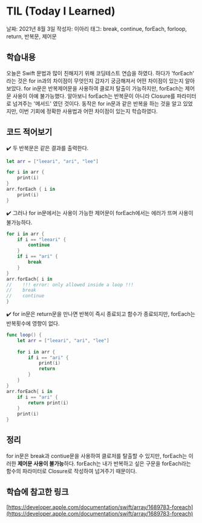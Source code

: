 # TIL (Today I Learned)

날짜: 2021년 8월 3일
작성자: 이아리
태그: break, continue, forEach, forloop, return, 반복문, 제어문

## **학습내용**

오늘은 Swift 문법과 많이 친해지기 위해 코딩테스트 연습을 하였다. 하다가 'forEach' 라는 것은 for in과의 차이점이 무엇인지 갑자기 궁금해져서 어떤 차이점이 있는지 알아보았다. for in문은 반복제어문을 사용하여 클로저 탈출이 가능하지만, forEach는 제어문 사용이 아예 불가능했다. 알아보니 forEach는 반복문이 아니라 Closure를 파라미터로 넘겨주는 '메서드' 였던 것이다. 동작은 for in문과 같은 반복을 하는 것을 알고 있었지만, 이번 기회에 정확한 사용법과 어떤 차이점이 있는지 학습하였다.

## 코드 적어보기

✔️  두 반복문은 같은 결과를 출력한다.

```swift
let arr = ["leeari", "ari", "lee"]

for i in arr {
    print(i)
}
arr.forEach { i in
    print(i)
}
```

✔️  그러나 for in문에서는 사용이 가능한 제어문이 forEach에서는 에러가 뜨며 사용이 불가능하다.

```swift
for i in arr {
    if i == "leeari" {
        continue
    }
    if i == "ari" {
        break
    }
}
arr.forEach{ i in
//    !!! error: only allowed inside a loop !!!
//    break
//    continue
}
```

✔️  for in문은 return문을 만나면 반복이 즉시 종료되고 함수가 종료되지만, forEach는 반복횟수에 영향이 없다.

```swift
func loop() {
    let arr = ["leeari", "ari", "lee"]
    
    for i in arr {
        if i == "ari" {
            print(i)
            return
        }
    }
}
arr.forEach{ i in
    if i == "ari" {
        return print(i)
    }
    print(i)
}
```

## 정리

for in문은 break과 contiue문을 사용하여 클로저를 탈출할 수 있지만, forEach는 이러한 **제어문 사용이 불가능**하다. forEach는 내가 반복하고 싶은 구문을 forEach라는 함수의 파라미터로 Closure로 작성하여 넘겨주기 때문이다.

## 학습에 **참고한 링크**

[https://developer.apple.com/documentation/swift/array/1689783-foreach](https://developer.apple.com/documentation/swift/array/1689783-foreach)